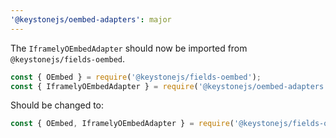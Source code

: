 ```yaml
---
'@keystonejs/oembed-adapters': major
---
```



The `IframelyOEmbedAdapter` should now be imported from `@keystonejs/fields-oembed`.

```js
const { OEmbed } = require('@keystonejs/fields-oembed');
const { IframelyOEmbedAdapter } = require('@keystonejs/oembed-adapters');
```

Should be changed to:

```js
const { OEmbed, IframelyOEmbedAdapter } = require('@keystonejs/fields-oembed');
```

